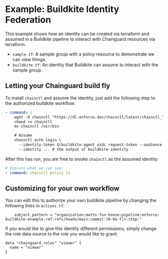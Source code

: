 # Example: Buildkite Identity Federation

This example shows how an identity can be created via terraform and assumed in
a Buildkite pipeline to interact with Chainguard resources via terraform.

- `sample.tf`: A sample group with a policy resource to demonstrate we can view things.
- `buildkite.tf`: An identity that Buildkite can assume to interact with the sample group.

## Letting your Chainguard build fly

To install `chainctl` and assume the identity, just add the following step to
the authorized buildkite workflow:

```yaml
- command: |
    wget -O chainctl "https://dl.enforce.dev/chainctl/latest/chainctl_linux_$(uname -m)"
    chmod +x chainctl
    mv chainctl /usr/bin

    # Assume
    chainctl auth login \
      --identity-token $(buildkite-agent oidc request-token --audience issuer.enforce.dev) \
      --identity ... # the output of buildkite-identity
```

After this has run, you are free to invoke `chainctl` as the assumed identity:
```yaml
# Explore what we can see!
- command: chainctl policy ls
```


## Customizing for your own workflow

You can edit this to authorize your own buildkite pipeline by changing the
following lines in `actions.tf`:

```hcl
    subject_pattern = "organization:matts-fun-house:pipeline:enforce-buildkite-example:ref:refs/heads/main:commit:[0-9a-f]+:step:"
```

If you would like to give this identity different permissions, simply change
the role data source to the role you would like to grant:
```hcl
data "chainguard_roles" "viewer" {
  name = "viewer"
}
```
